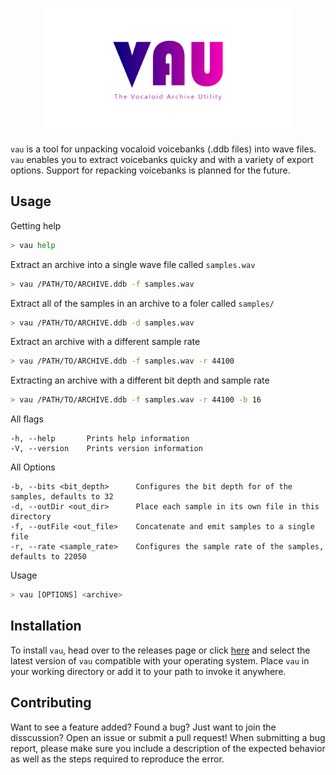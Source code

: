 <p align = "center">
  <img 
    height = "200"
    src = "https://raw.githubusercontent.com/shmishtopher/VAU/master/media/logo.png"
    alt = "VAU - The Vocaloid Archive Utility"
  />
</p>

`vau` is a tool for unpacking vocaloid voicebanks (.ddb files) into wave files.
`vau` enables you to extract voicebanks quicky and with a variety of export
options. Support for repacking voicebanks is planned for the future.

## Usage
Getting help
```bash
> vau help
```

Extract an archive into a single wave file called `samples.wav`
```bash
> vau /PATH/TO/ARCHIVE.ddb -f samples.wav
```

Extract all of the samples in an archive to a foler called `samples/`
```bash
> vau /PATH/TO/ARCHIVE.ddb -d samples.wav
```

Extract an archive with a different sample rate
```bash
> vau /PATH/TO/ARCHIVE.ddb -f samples.wav -r 44100
```

Extracting an archive with a different bit depth and sample rate
```bash
> vau /PATH/TO/ARCHIVE.ddb -f samples.wav -r 44100 -b 16
```

All flags
```
-h, --help       Prints help information
-V, --version    Prints version information
```

All Options
```
-b, --bits <bit_depth>      Configures the bit depth for of the samples, defaults to 32
-d, --outDir <out_dir>      Place each sample in its own file in this directory
-f, --outFile <out_file>    Concatenate and emit samples to a single file
-r, --rate <sample_rate>    Configures the sample rate of the samples, defaults to 22050
```

Usage
```bash
> vau [OPTIONS] <archive>
```

## Installation
To install `vau`, head over to the releases page or click [here](https://github.com/shmishtopher/VAU/releases)
and select the latest version of `vau` compatible with your operating system.  Place `vau` in your working
directory or add it to your path to invoke it anywhere.

## Contributing
Want to see a feature added? Found a bug? Just want to join the disscussion?
Open an issue or submit a pull request!  When submitting a bug report, please
make sure you include a description of the expected behavior as well as the
steps required to reproduce the error.
